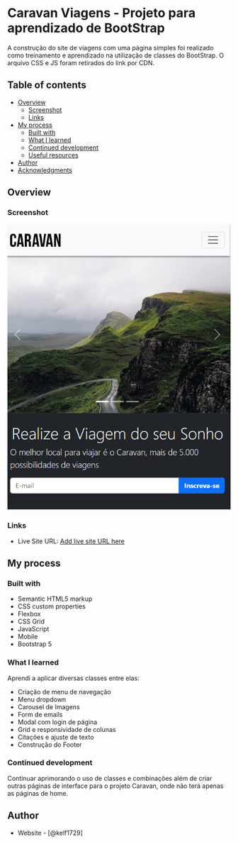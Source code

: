 # Caravan Viagens - Projeto para aprendizado de BootStrap

A construção do site de viagens com uma página simples foi realizado como treinamento e aprendizado
na utilização de classes do BootStrap. O arquivo CSS e JS foram retirados do link por CDN.

## Table of contents

- [Overview](#overview)
  - [Screenshot](#screenshot)
  - [Links](#links)
- [My process](#my-process)
  - [Built with](#built-with)
  - [What I learned](#what-i-learned)
  - [Continued development](#continued-development)
  - [Useful resources](#useful-resources)
- [Author](#author)
- [Acknowledgments](#acknowledgments)

## Overview

### Screenshot

![](./img/caravan-home-mobile.PNG)

### Links

- Live Site URL: [Add live site URL here](https://kelf1729.github.io/Caravan_pj/)

## My process

### Built with

- Semantic HTML5 markup
- CSS custom properties
- Flexbox
- CSS Grid
- JavaScript
- Mobile
- Bootstrap 5

### What I learned

Aprendi a aplicar diversas classes entre elas:

- Criação de menu de navegação
- Menu dropdown
- Carousel de Imagens
- Form de emails
- Modal com login de página
- Grid e responsividade de colunas
- Citações e ajuste de texto
- Construção do Footer

### Continued development

Continuar aprimorando o uso de classes e combinações além de criar outras páginas de interface para o projeto
Caravan, onde não terá apenas as páginas de home.

## Author

- Website - [@kelf1729]
